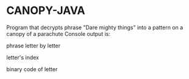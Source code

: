 # CANOPY-JAVA
Program that decrypts phrase "Dare mighty things" into a pattern on a canopy of a parachute
Console output is:

phrase letter by letter

letter's index

binary code of letter
